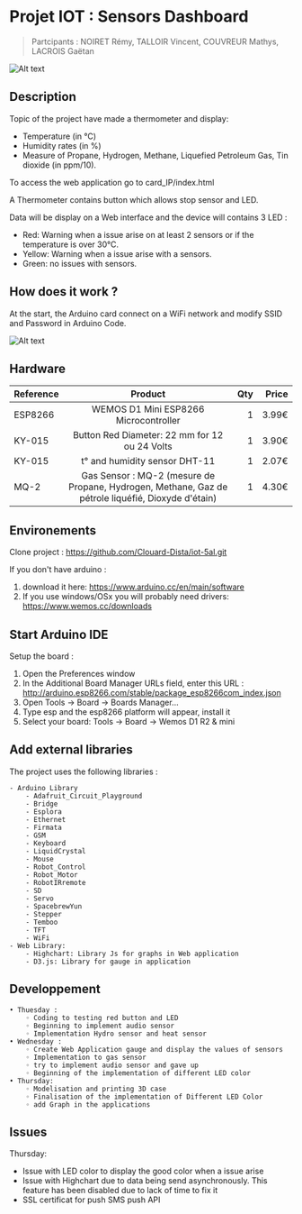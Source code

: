 # Projet IOT : Sensors Dashboard

> Partcipants : NOIRET Rémy, TALLOIR Vincent, COUVREUR Mathys, LACROIS Gaëtan

![Alt text](img/gauge.png?raw=true "jauges")

## Description

Topic of the project have made a thermometer and display:

* Temperature (in °C)
* Humidity rates (in %)
* Measure of Propane, Hydrogen, Methane, Liquefied Petroleum Gas, Tin dioxide (in ppm/10).

To access the web application go to card_IP/index.html

A Thermometer contains button which allows stop sensor and LED.

Data will be display on a Web interface and the device will contains 3 LED :

*  Red: Warning when a issue arise on at least 2 sensors or if the temperature is over 30°C.
*  Yellow: Warning when a issue arise with a sensors.
*  Green: no issues with sensors.

## How does it work ?
At the start, the Arduino card connect on a WiFi network and modify SSID and Password in Arduino Code.

![Alt text](img/plan.png?raw=true "jauges")

## Hardware 

| Reference        | Product     | Qty  | Price
| ------------- |:-------------:| -----:|-----:| 
| ESP8266      | WEMOS D1 Mini ESP8266 Microcontroller | 1 | 3.99€      |
| KY-015      | Button Red Diameter: 22 mm for 12 ou 24 Volts     |   1 |  3.90€     |
| KY-015      | t° and humidity sensor DHT-11      |   1 |  2.07€     |
| MQ-2  | Gas Sensor : MQ-2 (mesure de Propane, Hydrogen, Methane, Gaz de pétrole liquéfié, Dioxyde d'étain)     |   1 | 4.30€      |

## Environements

Clone project : <https://github.com/Clouard-Dista/iot-5al.git>

If you don't have arduino :

1. download it here: https://www.arduino.cc/en/main/software
2. If you use windows/OSx you will probably need drivers: https://www.wemos.cc/downloads

## Start Arduino IDE

Setup the board :

1. Open the Preferences window
2. In the Additional Board Manager URLs field, enter this URL : http://arduino.esp8266.com/stable/package_esp8266com_index.json
3. Open Tools -> Board -> Boards Manager...
4. Type esp and the esp8266 platform will appear, install it
5. Select your board: Tools -> Board -> Wemos D1 R2 & mini


## Add external libraries

The project uses the following libraries :

    - Arduino Library
        - Adafruit_Circuit_Playground
        - Bridge
        - Esplora
        - Ethernet
        - Firmata
        - GSM
        - Keyboard
        - LiquidCrystal
        - Mouse
        - Robot_Control
        - Robot_Motor
        - RobotIRremote
        - SD
        - Servo
        - SpacebrewYun
        - Stepper
        - Temboo
        - TFT
        - WiFi
    - Web Library:
        - Highchart: Library Js for graphs in Web application
        - D3.js: Library for gauge in application

## Developpement

    • Thuesday :
        ◦ Coding to testing red button and LED
        ◦ Beginning to implement audio sensor
        ◦ Implementation Hydro sensor and heat sensor 
    • Wednesday :
        ◦ Create Web Application gauge and display the values of sensors
        ◦ Implementation to gas sensor
        ◦ try to implement audio sensor and gave up
        ◦ Beginning of the implementation of different LED color
    • Thursday:
        ◦ Modelisation and printing 3D case
        ◦ Finalisation of the implementation of Different LED Color
        ◦ add Graph in the applications

## Issues

Thursday:
- Issue with LED color to display the good color when a issue arise
- Issue with Highchart due to data being send asynchronously. This feature has been disabled due to lack of time to fix it
- SSL certificat for push SMS push API


